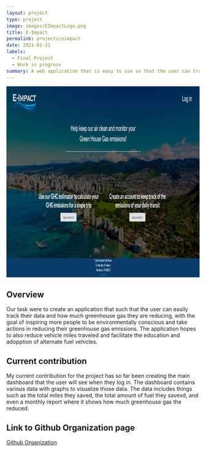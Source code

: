 ```yaml
---
layout: project
type: project
image: images/EImpactLogo.png 
title: E-Impact
permalink: projects/eimpact
date: 2021-01-21
labels:
  - Final Project
  - Work in progress
summary: A web application that is easy to use so that the user can track how much greenhouse gas they are reducing.
---
```


<img class="image" src="../images/eimpacthomepng.png" style="width:100%;height:500px;">
 
 ## Overview
 
 Our task were to create an application that such that the user can easily track their data and how much greenhouse gas they are reducing, with the goal of inspiring more people to be environmentally conscious and take actions in reducing their greenhouse gas emissions. The application hopes to also reduce vehicle miles traveled and facilitate the education and adopption of alternate fuel vehicles.
 
## Current contribution 

My current contribution for the project has so far been creating the main dashboard that the user will see when they log in. The dashboard contains various data with graphs to visualize those data. The data includes things such as the total miles they saved, the total amount of fuel they savevd, and even a monthly report where it shows how much greenhouse gas the reduced.

## Link to Github Organization page
[Github Organization](https://github.com/environment-overflow)

